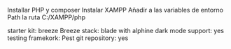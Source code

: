 Installar PHP y composer
Instalar XAMPP
Añadir a las variables de entorno Path la ruta C:/XAMPP/php

starter kit: breeze
Breeze stack: blade with alphine
dark mode support: yes
testing framekork: Pest
git repository: yes